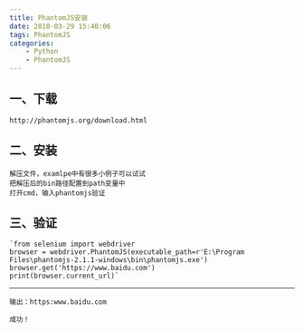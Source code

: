 ```yaml
---
title: PhantomJS安装
date: 2018-03-29 15:40:06
tags: PhantomJS
categories:
	- Python
	- PhantomJS
---
```

## 一、下载
	http://phantomjs.org/download.html 
## 二、安装
	
	解压文件，examlpe中有很多小例子可以试试
	把解压后的bin路径配置到path变量中
	打开cmd，输入phantomjs验证
## 三、验证

	`from selenium import webdriver
	browser = webdriver.PhantomJS(executable_path=r'E:\Program Files\phantomjs-2.1.1-windows\bin\phantomjs.exe')
	browser.get('https://www.baidu.com')
	print(browser.current_url)`

----------
	输出：https:www.baidu.com
	
	成功！
